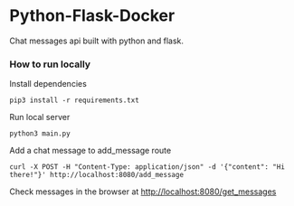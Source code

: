 # Python-Flask-Docker

Chat messages api built with python and flask.

### How to run locally

Install dependencies

```
pip3 install -r requirements.txt
```

Run local server

```
python3 main.py
```

Add a chat message to add_message route

```
curl -X POST -H "Content-Type: application/json" -d '{"content": "Hi there!"}' http://localhost:8080/add_message
```

Check messages in the browser at [http://localhost:8080/get_messages](http://localhost:8080/get_messages)
